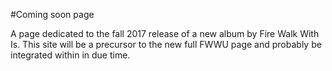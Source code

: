 #Coming soon page

A page dedicated to the fall 2017 release of a new album by Fire Walk With Is. This site will be a precursor to the new full FWWU page and probably be integrated within in due time. 
